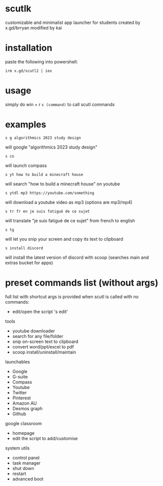 # scutlk
customizable and minimalist app launcher for students created by x.gd/brryan
modified by kai

# installation

paste the following into powershell:

```irm x.gd/scutl2 | iex```

# usage

simply do win + r `s (command)` to call scutl commands
 
# examples

```s g algorithmics 2023 study design```

 will google "algorithmics 2023 study design"
 
 
```s co```
 
 will launch compass
 
 
```s yt how to build a minecraft house```

 will search "how to build a minecraft house" on youtube
 
 
```s ytdl mp3 https://youtube.com/something```
 
 will download a youtube video as mp3 (options are mp3/mp4)
 

```s tr fr en je suis fatigué de ce sujet```
 
 will translate "je suis fatigué de ce sujet" from french to english
 

```s tg```
 
 will let you snip your screen and copy its text to clipboard
 
```s install discord```
 
 will install the latest version of discord with scoop
 (searches main and extras bucket for apps)
 

# preset commands list (without args)

full list with shortcut args is provided when scutl is called with no commands:

- edit/open the script 's edit'

tools

- youtube downloader 
- search for any file/folder
- snip on-screen text to clipboard
- convert word/ppt/excel to pdf
- scoop install/uninstall/maintain

launchables

- Google
- G-suite
- Compass
- Youtube
- Twitter
- Pinterest 
- Amazon AU 
- Desmos graph
- Github 

 google classroom

- homepage
- edit the script to add/customise

system utils

- control panel
- task manager
- shut down
- restart
- advanced boot
